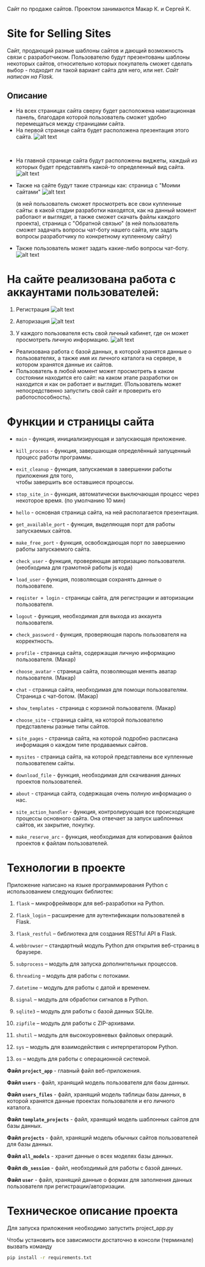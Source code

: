 Сайт по продаже сайтов.
Проектом занимаются Макар К. и Сергей К.  

# Site for Selling Sites #  

Сайт, продающий разные шаблоны сайтов и дающий возможность связи с разработчиком. Пользователю будут презентованы шаблоны некоторых сайтов,
относительно которых покупатель сможет сделать выбор - подходит ли такой вариант сайта для него, или нет. 
*Сайт написан на Flask.* 

## Описание 
- На всех страницах сайта сверху будет расположена навигационная панель, благодаря
которой пользователь сможет удобно перемещаться между страницами сайта.
- На первой странице сайта будет расположена презентация этого сайта.
![alt text](screens/Снимок1.PNG)
<br>



- На главной странице сайта будут расположены виджеты,
каждый из которых будет представлять какой-то определенный вид сайта.
![alt text](screens/Снимок2.PNG)



- Также на сайте будут такие страницы как: 
  страница с "Моими сайтами" 
![alt text](screens/Снимок6.PNG)

  (в ней пользователь сможет просмотреть все свои купленные сайты: в какой стадии разработки находятся,
  как на данный момент работают и выглядят, а также сможет скачать файлы каждого проекта),
  страница с "Обратной связью" (в ней пользователь сможет задачать вопросы чат-боту нашего сайта,
  или задать вопросы разработчику по конкретному купленному сайту)



- Также пользователь может задать какие-либо вопросы чат-боту.
![alt text](screens/Снимок3.PNG)



# На сайте реализована работа с аккаунтами пользователей:
1) Регистрация
![alt text](screens/Снимок4.PNG)  



2) Авторизация
![alt text](screens/Снимок5.PNG)



3) У каждого пользователя есть свой личный кабинет, где он может просмотреть личную информацию.
![alt text](screens/Снимок7.PNG)  


- Реализована работа с базой данных, в которой хранятся данные о пользователях, а также имя их личного каталога
на сервере, в котором хранятся данные их сайтов.
- Пользователь в любой момент может просмотреть в каком состоянии находится его сайт:
  на каком этапе разработки он находится и как он работает и выглядит.
  (Пользователь может непосредственно запустить свой сайт и проверить его работоспособность).


# Функции и страницы сайта
 
- `main` - функция, инициализирующая и запускающая приложение.

- `kill_process` - функция, завершающая определённый запущенный процесс работы программы.

- `exit_cleanup` - функция, запускаемая в завершении работы приложения для того,  
  чтобы завершить все оставшиеся процессы.

- `stop_site_in` - функция, автоматически выключающая процесс через некоторое время.
  (по умолчанию 10 мин)

- `hello` - основная страница сайта, на ней располагается презентация.

- `get_available_port` - функция, выделяющая порт для работы запускаемых сайтов.

- `make_free_port` - функция, освобождающая порт по завершению работы запускаемого сайта.

- `check_user` - функция, проверяющая авторизацию пользователя.
  (необходима для грамотной работы js кода)

- `load_user` - функция, позволяющая сохранять данные о пользователе.

- `reqister + login` - страницы сайта, для регистрации и авторизации пользователя.

- `logout` - функция, необходимая для выхода из аккаунта пользователя.

- `check_password` - функция, проверяющая пароль пользователя на корректность.

- `profile` - страница сайта, содержащая личную информацию пользователя. (Макар)

- `choose_avatar` - страница сайта, позволяющая менять аватар пользователя. (Макар)

- `chat` - страница сайта, необходимая для помощи пользователям. Страница с чат-ботом. (Макар)

- `show_templates` - страница c корзиной пользователя. (Макар)

- `choose_site` - страница сайта, на которой пользователю представлены разные типы сайтов.

- `site_pages` - страница сайта, на которой подробно расписана информация о каждом типе продаваемых сайтов.

- `mysites` - страница сайта, на которой представлены все купленные пользователем сайты.

- `download_file` - функция, необходимая для скачивания данных проектов пользователей.

- `about` - страница сайта, содержащая очень полную информацию о нас.

- `site_action_handler` - функция, контролирующая все происходящие процессы основного сайта.
  Она отвечает за запуск шаблонных сайтов, их закрытие, покупку.

- `make_reserve_arc` - функция, необходимая для копирования файлов проектов к файлам пользователей.


# Технологии в проекте 

Приложение написано на языке программирования Python c использованием следующих библиотек:

1) `flask` – микрофреймворк для веб-разработки на Python.

2) `flask_login` – расширение для аутентификации пользователей в Flask.

3) `flask_restful` – библиотека для создания RESTful API в Flask.

4) `webbrowser` – стандартный модуль Python для открытия веб-страниц в браузере.

5) `subprocess` – модуль для запуска дополнительных процессов.

6) `threading` – модуль для работы с потоками.

7) `datetime` – модуль для работы с датой и временем.

8) `signal` – модуль для обработки сигналов в Python.

9) `sqlite3` – модуль для работы с базой данных SQLite.

10) `zipfile` – модуль для работы с ZIP-архивами.

11) `shutil` – модуль для высокоуровневых файловых операций.

12) `sys` – модуль для взаимодействия с интерпретатором Python.

13) `os` – модуль для работы с операционной системой.


**Файл `project_app`** - главный файл веб-приложения.

**Файл `users`** - файл, хранящий модель пользователя для базы данных.

**Файл `users_files`** - файл, хранящий модель таблицы базы данных, в которой хранятся данные проектах пользователя и его 
  личного каталога.

**Файл `template_projects`** - файл, хранящий модель шаблонных сайтов для базы данных.

**Файл `projects`** - файл, хранящий модель обычных сайтов пользователей для базы данных.

**Файл `all_models`** - хранит данные о всех моделях базы данных.

**Файл `db_session`** - файл, необходимый для работы с базой данных.

**Файл `user`** - файл, хранящий данные о формах для заполнения данных пользователя при регистрации/авторизации.


# Техническое описание проекта
Для запуска приложения необходимо запустить project_app.py  

Чтобы установить все зависимости 
достаточно в консоли (терминале) вызвать команду  

```bash
pip install -r requirements.txt
```
